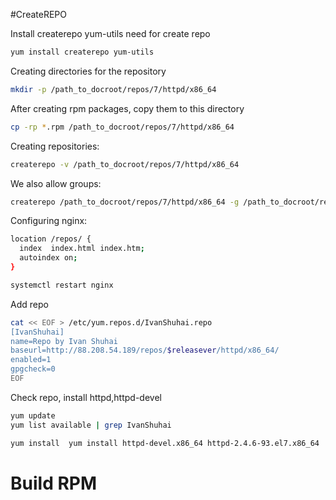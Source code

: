 #CreateREPO

Install createrepo yum-utils need for create repo
```bash
yum install createrepo yum-utils
```


Creating directories for the repository

```bash
mkdir -p /path_to_docroot/repos/7/httpd/x86_64
```

After creating rpm packages, copy them to this directory

```bash
cp -rp *.rpm /path_to_docroot/repos/7/httpd/x86_64
```

Creating repositories:

```bash
createrepo -v /path_to_docroot/repos/7/httpd/x86_64
```

We also allow groups:

```bash
createrepo /path_to_docroot/repos/7/httpd/x86_64 -g /path_to_docroot/repos/7/httpd/x86_64/repodata/repomd.xml
```


Configuring nginx:

```bash
location /repos/ {
  index  index.html index.htm;
  autoindex on;
}

systemctl restart nginx
```

Add repo

```bash
cat << EOF > /etc/yum.repos.d/IvanShuhai.repo
[IvanShuhai]
name=Repo by Ivan Shuhai
baseurl=http://88.208.54.189/repos/$releasever/httpd/x86_64/
enabled=1
gpgcheck=0
EOF
```

Check repo, install httpd,httpd-devel

```bash
yum update
yum list available | grep IvanShuhai

yum install  yum install httpd-devel.x86_64 httpd-2.4.6-93.el7.x86_64
```


# Build RPM







